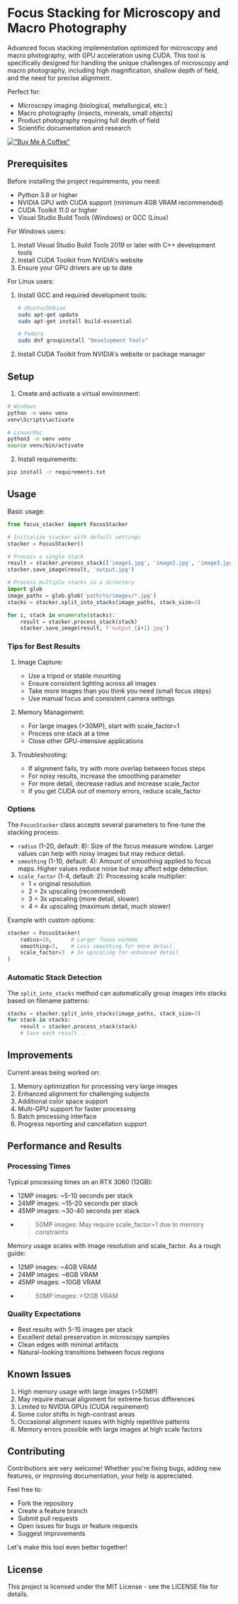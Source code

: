 # Focus Stacking for Microscopy and Macro Photography

Advanced focus stacking implementation optimized for microscopy and macro photography, with GPU acceleration using CUDA. This tool is specifically designed for handling the unique challenges of microscopy and macro photography, including high magnification, shallow depth of field, and the need for precise alignment.

Perfect for:
- Microscopy imaging (biological, metallurgical, etc.)
- Macro photography (insects, minerals, small objects)
- Product photography requiring full depth of field
- Scientific documentation and research

[!["Buy Me A Coffee"](https://www.buymeacoffee.com/assets/img/custom_images/orange_img.png)](https://buymeacoffee.com/sha5b)

## Prerequisites

Before installing the project requirements, you need:

- Python 3.8 or higher
- NVIDIA GPU with CUDA support (minimum 4GB VRAM recommended)
- CUDA Toolkit 11.0 or higher
- Visual Studio Build Tools (Windows) or GCC (Linux)

For Windows users:
1. Install Visual Studio Build Tools 2019 or later with C++ development tools
2. Install CUDA Toolkit from NVIDIA's website
3. Ensure your GPU drivers are up to date

For Linux users:
1. Install GCC and required development tools:
   ```bash
   # Ubuntu/Debian
   sudo apt-get update
   sudo apt-get install build-essential

   # Fedora
   sudo dnf groupinstall "Development Tools"
   ```
2. Install CUDA Toolkit from NVIDIA's website or package manager

## Setup

1. Create and activate a virtual environment:
```bash
# Windows
python -m venv venv
venv\Scripts\activate

# Linux/Mac
python3 -m venv venv
source venv/bin/activate
```

2. Install requirements:
```bash
pip install -r requirements.txt
```

## Usage

Basic usage:
```python
from focus_stacker import FocusStacker

# Initialize stacker with default settings
stacker = FocusStacker()

# Process a single stack
result = stacker.process_stack(['image1.jpg', 'image2.jpg', 'image3.jpg'])
stacker.save_image(result, 'output.jpg')

# Process multiple stacks in a directory
import glob
image_paths = glob.glob('path/to/images/*.jpg')
stacks = stacker.split_into_stacks(image_paths, stack_size=3)

for i, stack in enumerate(stacks):
    result = stacker.process_stack(stack)
    stacker.save_image(result, f'output_{i+1}.jpg')
```

### Tips for Best Results

1. Image Capture:
   - Use a tripod or stable mounting
   - Ensure consistent lighting across all images
   - Take more images than you think you need (small focus steps)
   - Use manual focus and consistent camera settings

2. Memory Management:
   - For large images (>30MP), start with scale_factor=1
   - Process one stack at a time
   - Close other GPU-intensive applications

3. Troubleshooting:
   - If alignment fails, try with more overlap between focus steps
   - For noisy results, increase the smoothing parameter
   - For more detail, decrease radius and increase scale_factor
   - If you get CUDA out of memory errors, reduce scale_factor

### Options

The `FocusStacker` class accepts several parameters to fine-tune the stacking process:

- `radius` (1-20, default: 8): Size of the focus measure window. Larger values can help with noisy images but may reduce detail.
- `smoothing` (1-10, default: 4): Amount of smoothing applied to focus maps. Higher values reduce noise but may affect edge detection.
- `scale_factor` (1-4, default: 2): Processing scale multiplier:
  - 1 = original resolution
  - 2 = 2x upscaling (recommended)
  - 3 = 3x upscaling (more detail, slower)
  - 4 = 4x upscaling (maximum detail, much slower)

Example with custom options:
```python
stacker = FocusStacker(
    radius=10,      # Larger focus window
    smoothing=3,    # Less smoothing for more detail
    scale_factor=3  # 3x upscaling for enhanced detail
)
```

### Automatic Stack Detection

The `split_into_stacks` method can automatically group images into stacks based on filename patterns:
```python
stacks = stacker.split_into_stacks(image_paths, stack_size=3)
for stack in stacks:
    result = stacker.process_stack(stack)
    # Save each result...
```

## Improvements

Current areas being worked on:

1. Memory optimization for processing very large images
2. Enhanced alignment for challenging subjects
3. Additional color space support
4. Multi-GPU support for faster processing
5. Batch processing interface
6. Progress reporting and cancellation support

## Performance and Results

### Processing Times
Typical processing times on an RTX 3060 (12GB):
- 12MP images: ~5-10 seconds per stack
- 24MP images: ~15-20 seconds per stack
- 45MP images: ~30-40 seconds per stack
- >50MP images: May require scale_factor=1 due to memory constraints

Memory usage scales with image resolution and scale_factor. As a rough guide:
- 12MP images: ~4GB VRAM
- 24MP images: ~6GB VRAM
- 45MP images: ~10GB VRAM
- >50MP images: >12GB VRAM

### Quality Expectations
- Best results with 5-15 images per stack
- Excellent detail preservation in microscopy samples
- Clean edges with minimal artifacts
- Natural-looking transitions between focus regions

## Known Issues

1. High memory usage with large images (>50MP)
2. May require manual alignment for extreme focus differences
3. Limited to NVIDIA GPUs (CUDA requirement)
4. Some color shifts in high-contrast areas
5. Occasional alignment issues with highly repetitive patterns
6. Memory errors possible with large images at high scale factors

## Contributing

Contributions are very welcome! Whether you're fixing bugs, adding new features, or improving documentation, your help is appreciated.

Feel free to:
- Fork the repository
- Create a feature branch
- Submit pull requests
- Open issues for bugs or feature requests
- Suggest improvements

Let's make this tool even better together!

## License

This project is licensed under the MIT License - see the LICENSE file for details.
